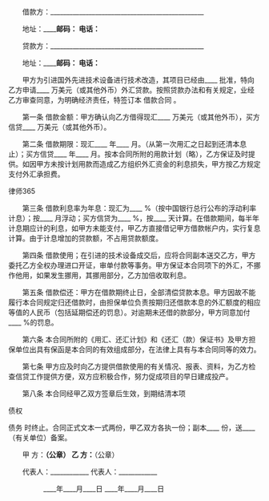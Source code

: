 
 　　借款方：________________________________________________
 
 　　地址：____________________邮码：________ 电话：________
 
 　　贷款方：________________________________________________
 
 　　地址：____________________邮码：________ 电话：________
 
 　　甲方为引进国外先进技术设备进行技术改造，其项目已经由____ 批准，特向乙方申请____ 万美元（或其他外币）外汇贷款。按照贷款办法和有关规定，业经乙方审查同意，为明确经济责任，特签订本
借款合同
。
 
 　　第一条 借款金额：甲方确认向乙方借得现汇____ 万美元（或其他外币），买方信贷____ 万美元（或其他外币）。
 
 　　第二条 借款期限：现汇____ 年____ 月。（从第一次用汇之日起到还清本息止）；买方信贷____ 年____ 月。按本合同所附的用款计划（略），乙方保证及时提供。如因甲方未按计划用款而造成乙方组织外汇资金的利息损失，甲方按乙方规定支付外汇承担费。
 




 
律师365






 　　第三条 借款利息率为年息：现汇为____ %（按中国银行总行公布的浮动利率计息）；按____ 月浮动；买方信贷为____ %，按____ 天计算。在借款期间，每半年计息期应计的利息，如甲方未能支付，甲乙方直接借记甲方借款帐户内，实行复息计算。由于计息增加的贷款额，不占用贷款额度。

 

 　　第四条 借款使用；在引进的技术设备成交后，应将合同副本送交乙方，甲方委托乙方全权办理进口开证，审单付款等事务。甲方保证本合同项下的外汇，不挪作他用，如果发生挪用，其挪用部分，乙方加倍收取利息。

 

 　　第五条 借款偿还：甲方在借款期终止日，全部清偿贷款本息。甲方因故不能履行本合同规定归还借款时，由担保单位负责按期归还借款本息的外汇额度的相应等值的人民币（包括延期偿还的罚息）。对逾期未还借的款部分，甲方同意加付____ %的罚息。

 

 　　第六条 本合同所附的《用汇、还汇计划》和《还汇（款）保证书》及甲方担保单位出具有保函是本合同的有效组成部分，在法律上具有与本合同同等的效力。

 

 　　第七条 甲方应及时向乙方提供借款使用的有关情况、报表、资料，为乙方检查信贷工作提供方便，双方应积极合作，努力促成项目的早日建成投产。

 

 　　第八条 本合同经甲乙双方签章后生效，到期结清本项

债权


债务
时终止。合同正式文本一式两份，甲乙双方各执一份；副本____ 份，送____ （有关单位）备案。

 

 　　甲 方：____________（公章）       乙 方：____________（公章）

 

 　　代表人：____________             代表人：____________

 

 　　　　　____年____月____日                  ____年____月____日

 


 

 
 
 
 
 
  


  
 

  


  


  
 
 
 
 

